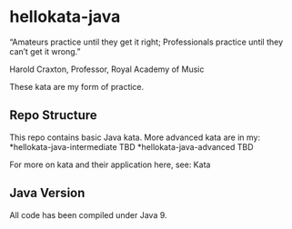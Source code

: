 # hellokata-java
“Amateurs practice until they get it right; 
Professionals practice until they can’t get it wrong.”

Harold Craxton, Professor, Royal Academy of Music

These kata are my form of practice.

## Repo Structure
This repo contains basic Java kata.
More advanced kata are in my:
*hellokata-java-intermediate  TBD
*hellokata-java-advanced      TBD

For more on kata and their application here, see: Kata
## Java Version
All code has been compiled under Java 9.
